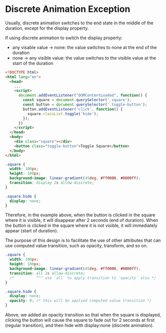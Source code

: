 # Discrete Animation Exception

Usually, discrete animation switches to the end state in the middle of the duration, except for the display property.

If using discrete animation to switch the display property:
  - any visable value -> none: the value switches to none at the end of the duration
  - none -> any visible value: the value switches to the visible value at the start of the duration

```html
<!DOCTYPE html>
<html lang="en">
  <head>
    ...
    <script>
      document.addEventListener("DOMContentLoaded", function() {
        const square = document.querySelector('.square');
        const button = document.querySelector('.toggle-button');
        button.addEventListener('click', function() {
          square.classList.toggle('hide');
        });
      })
    </script>
  </head>
  <body>
    <div class="square"></div>
    <button class="toggle-button">Toggle Square</button>
  </body>
</html>
```

```css
.square {
  width: 100px;
  height: 100px;
  background-image: linear-gradient(45deg, #ff0000, #0000ff);
  transition: display 2s allow-discrete;
}

.square.hide {
  display: none;
}
```

Therefore, in the example above, when the button is clicked in the square where it is visible, it will disappear after 2 seconds (end of duration). When the button is clicked in the square where it is not visible, it will immediately appear (start of duration).

The purpose of this design is to facilitate the use of other attributes that can use computed value transition, such as opacity, transform, and so on.

```css
.square {
  width: 100px;
  height: 100px;
  background-image: linear-gradient(45deg, #ff0000, #0000ff);
  transition: all 2s allow-discrete;
  /*          ^^^ use `all` to apply transition to `opacity` also */
}

.square.hide {
  display: none;
  opacity: 0; /* this will be applied computed value transition */
}
```

Above, we added an opacity transition so that when the square is displayed, clicking the button will cause the square to fade out for 2 seconds at first (regular transition), and then hide with display:none (discrete animation).





